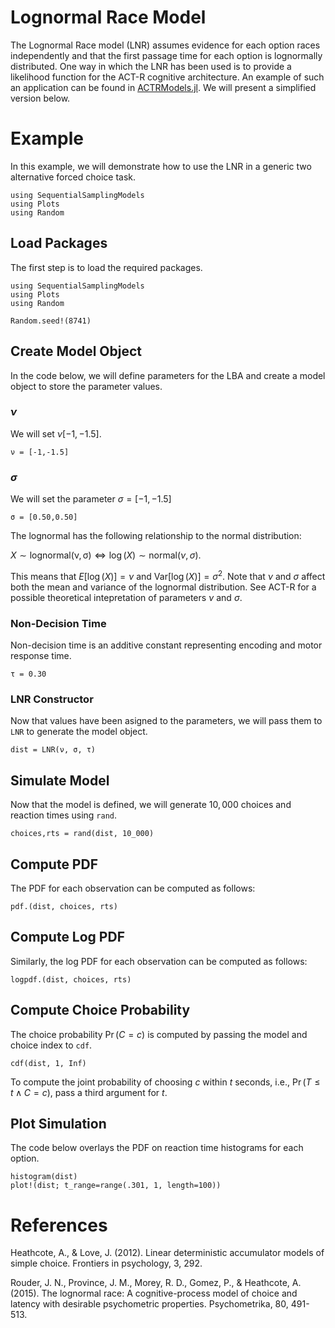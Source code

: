 # Lognormal Race Model

The Lognormal Race model (LNR) assumes evidence for each option races independently and that the first passage time for each option is lognormally distributed. One way in which the LNR has been used is to provide a likelihood function for the ACT-R cognitive architecture. An example of such an application can be found in [ACTRModels.jl](https://itsdfish.github.io/ACTRModels.jl/dev/example2/). We will present a simplified version below.

# Example
In this example, we will demonstrate how to use the LNR in a generic two alternative forced choice task.
```@setup lnr
using SequentialSamplingModels
using Plots 
using Random
```

## Load Packages
The first step is to load the required packages.

```@example lnr
using SequentialSamplingModels
using Plots 
using Random

Random.seed!(8741)
```
## Create Model Object
In the code below, we will define parameters for the LBA and create a model object to store the parameter values.

### $\nu$ 

We will set $\nu [-1,-1.5]$.

```@example lnr
ν = [-1,-1.5]
```

### $\sigma$

We will set the parameter $\sigma = [-1,-1.5]$ 

```@example lnr
σ = [0.50,0.50]
```

The lognormal has the following relationship to the normal distribution:

$X \sim \mathrm{lognormal(\nu, \sigma)} \iff \log(X) \sim \mathrm{normal}(\nu, \sigma)$. 

This means that $E[\log(X)] = \nu$ and $\mathrm{Var}[\log(X)] = \sigma^2$. Note that $\nu$ and $\sigma$ affect both the mean and variance of the lognormal distribution. See ACT-R for a possible theoretical intepretation of parameters $\nu$ and $\sigma$.

### Non-Decision Time
Non-decision time is an additive constant representing encoding and motor response time.
```@example lnr
τ = 0.30
```
### LNR Constructor

Now that values have been asigned to the parameters, we will pass them to `LNR` to generate the model object.

```@example lnr
dist = LNR(ν, σ, τ)
```
## Simulate Model

Now that the model is defined, we will generate $10,000$ choices and reaction times using `rand`.

 ```@example lnr
 choices,rts = rand(dist, 10_000)
```
## Compute PDF
The PDF for each observation can be computed as follows:
 ```@example lnr
pdf.(dist, choices, rts)
```

## Compute Log PDF
Similarly, the log PDF for each observation can be computed as follows:

 ```@example lnr
logpdf.(dist, choices, rts)
```

## Compute Choice Probability
The choice probability $\Pr(C=c)$ is computed by passing the model and choice index to `cdf`.

 ```@example lnr 
cdf(dist, 1, Inf)
```
To compute the joint probability of choosing $c$ within $t$ seconds, i.e., $\Pr(T \leq t \wedge C=c)$, pass a third argument for $t$.

## Plot Simulation
The code below overlays the PDF on reaction time histograms for each option.
 ```@example lnr
histogram(dist)
plot!(dist; t_range=range(.301, 1, length=100))
```
# References

Heathcote, A., & Love, J. (2012). Linear deterministic accumulator models of simple choice. Frontiers in psychology, 3, 292.

Rouder, J. N., Province, J. M., Morey, R. D., Gomez, P., & Heathcote, A. (2015). The lognormal race: A cognitive-process model of choice and latency with desirable psychometric properties. Psychometrika, 80, 491-513.
